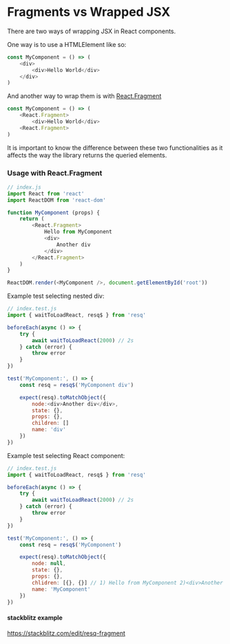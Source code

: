 # Fragments vs Wrapped JSX

There are two ways of wrapping JSX in React components.

One way is to use a HTMLElement like so:

```javascript
const MyComponent = () => (
    <div>
        <div>Hello World</div>
    </div>
)
```

And another way to wrap them is with [React.Fragment](https://reactjs.org/docs/fragments.html)

```javascript
const MyComponent = () => (
    <React.Fragment>
        <div>Hello World</div>
    <React.Fragment>
)
```

It is important to know the difference between these two functionalities as it affects the way the library returns the queried elements.

### Usage with React.Fragment

```javascript
// index.js
import React from 'react'
import ReactDOM from 'react-dom'

function MyComponent (props) {
    return (
        <React.Fragment>
            Hello from MyComponent
            <div>
                Another div
            </div>
        </React.Fragment>
    )
}

ReactDOM.render(<MyComponent />, document.getElementById('root'))
```

Example test selecting nested div:

```javascript
// index.test.js
import { waitToLoadReact, resq$ } from 'resq'

beforeEach(async () => {
    try {
        await waitToLoadReact(2000) // 2s
    } catch (error) {
        throw error
    }
})

test('MyComponent:', () => {
    const resq = resq$('MyComponent div')

    expect(resq).toMatchObject({
        node:<div>Another div</div>,
        state: {},
        props: {},
        children: []
        name: 'div'
    })
})
```

Example test selecting React component:

```javascript
// index.test.js
import { waitToLoadReact, resq$ } from 'resq'

beforeEach(async () => {
    try {
        await waitToLoadReact(2000) // 2s
    } catch (error) {
        throw error
    }
})

test('MyComponent:', () => {
    const resq = resq$('MyComponent')

    expect(resq).toMatchObject({
        node: null,
        state: {},
        props: {},
        chlidren: [{}, {}] // 1) Hello from MyComponent 2)<div>Another div</div>
        name: 'MyComponent'
    })
})
```

#### stackblitz example

https://stackblitz.com/edit/resq-fragment
